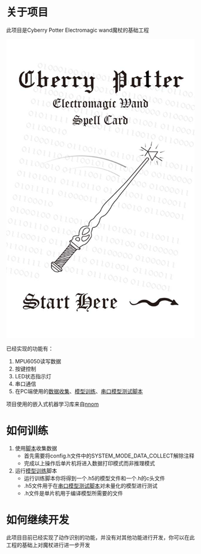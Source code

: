 # 关于项目

此项目是Cyberry Potter Electromagic wand魔杖的基础工程

![1](\CNN\SpellsCard\Spell_Card.jpg)

已经实现的功能有：

1. MPU6050读写数据
2. 按键控制
3. LED状态指示灯
4. 串口通信
5. 在PC端使用的[数据收集](https://github.com/lyg09270/CyberryPotter_ElectromagicWand_Basic_Project/blob/main/CNN/Serial_Read.py)、[模型训练](https://github.com/lyg09270/CyberryPotter_ElectromagicWand_Basic_Project/blob/main/CNN/CNNTrainRaw.py)、[串口模型测试脚本](https://github.com/lyg09270/CyberryPotter_ElectromagicWand_Basic_Project/blob/main/CNN/CNNTestSerialRaw.py)

项目使用的嵌入式机器学习库来自[nnom](https://github.com/majianjia/nnom)

# 如何训练

1. 使用[脚本](https://github.com/lyg09270/CyberryPotter_ElectromagicWand_Basic_Project/blob/main/CNN/Serial_Read.py)收集数据
   - 首先需要将config.h文件中的SYSTEM_MODE_DATA_COLLECT解除注释
   - 完成以上操作后单片机将进入数据打印模式而非推理模式
2. 运行[模型训练](https://github.com/lyg09270/CyberryPotter_ElectromagicWand_Basic_Project/blob/main/CNN/CNNTrainRaw.py)脚本
   - 运行训练脚本你将得到一个.h5的模型文件和一个.h的c头文件
   - .h5文件用于在[串口模型测试脚本](https://github.com/lyg09270/CyberryPotter_ElectromagicWand_Basic_Project/blob/main/CNN/CNNTestSerialRaw.py)对未量化的模型进行测试
   - .h文件是单片机用于编译模型所需要的文件

# 如何继续开发

此项目目前已经实现了动作识别的功能，并没有对其他功能进行开发，你可以在此工程的基础上对魔杖进行进一步开发
